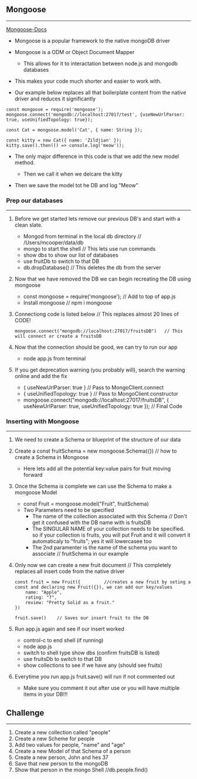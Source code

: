 ## Mongoose
---

[Mongoose-Docs](https://mongoosejs.com/)

- Mongoose is a popular framework to the native mongoDB driver

- Mongoose is a ODM or Object Document Mapper
    - This allows for it to interactation between node.js and mongodb databases

- This makes your code much shorter and easier to work with.

- Our example below replaces all that boilerplate content from the native driver and reduces it significantly

```
const mongoose = require('mongoose');
mongoose.connect('mongodb://localhost:27017/test', {useNewUrlParser: true, useUnifiedTopology: true});

const Cat = mongoose.model('Cat', { name: String });

const kitty = new Cat({ name: 'Zildjian' });
kitty.save().then(() => console.log('meow'));
```

- The only major difference in this code is that we add the new model method.
    - Then we call it when we delcare the kitty

- Then we save the model tot he DB and log "Meow"


### Prep our databases
---

1. Before we get started lets remove our previous DB's and start with a clean slate.
    - Mongod from terminal in the local db directory  //  /Users/mcooper/data/db
    - mongo to start the shell // This lets use run commands
    - show dbs to show our list of databases
    - use fruitDb to switch to that DB
    - db.dropDatabase()  // This deletes the db from the server

2. Now that we have removed the DB we can begin  recreating the DB using mongoose
    - const mongoose = require('mongoose');  // Add to top of app.js
    - Install mongoose // npm i mongoose
    

3. Connectiong code is listed below // This replaces almost 20 lines of CODE!
    ```
    mongoose.connect("mongodb://localhost:27017/fruitsDB")   // This will connect or create a fruitsDB

    ```

4. Now that the connection should be good, we can try to run our app
    - node app.js from terminal

5. If you get deprecation warning (you probably will), search the warning online and add the fix
    - { useNewUrlParser: true }  // Pass to MongoClient.connect
    - { useUnifiedTopology: true } // Pass to MongoClient.constructor
    - mongoose.connect("mongodb://localhost:27017/fruitsDB", { useNewUrlParser: true, useUnifiedTopology: true });   // Final Code


### Inserting with Mongoose
---

1. We need to create a Schema or blueprint of the structure of our data

2. Create a const fruitSchema = new mongoose.Schema({})  // how to create a Schema in Mongoose
    - Here lets add all the potential key:value pairs for fruit moving forward

3. Once the Schema is complete we can use the Schema to make a mongoose Model
    - const Fruit = mongoose.model("Fruit", fruitSchema)    
    -  Two Parameters need to be specified
        - The name of the collection associated with this Schema  // Don't get it confused with the DB name with is fruitsDB
        -  The SINGULAR NAME of your collection needs to be specified.  so if your collection is fruits, you will put Fruit and it will convert it automaticaly to "fruits"; yes it will lowercasee too
        - The 2nd paramenter is the name of the schema you want to associate // fruitSchema in our example

4. Only now we can create a new fruit document   // This completely replaces all insert code from the native driver
    ```
    const fruit = new Fruit({         //creates a new fruit by seting a const and declaring new Fruit({}), we can add our key/values
        name: "Apple",
        rating: "7",
        review: "Pretty Solid as a fruit."
    })

    fruit.save()    // Saves our insert fruit to the DB

    ```

5. Run app.js again and see if our insert worked
    - control-c to end shell (if running)
    - node app.js  
    - switch to shell type show dbs (confirm fruitsDB is listed)
    - use fruitsDb to switch to that DB
    - show collections to see if we have any (should see fruits)
    
6.  Everytime you run app.js fruit.save() will run if not commented out
    - Make sure you comment it out after use or you will have multiple items in your DB!!!

## Challenge 
---

1. Create a new collection called "people"
2. Create a new Scheme for people
3. Add two values for people, "name" and "age"
4. Create a new Model of that Schema of a person
5. Create a new person, John and hes 37
6. Save  that new person to the mongoDB  
7. Show that person in the mongo Shell  //db.people.find()